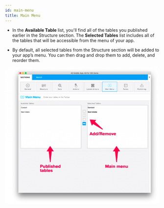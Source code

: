 ```yaml
---
id: main-menu
title: Main Menu
---
```


* In the **Available Table** list, you'll find all of the tables you published earlier in the Structure section.
The **Selected Tables** list includes all of the tables that will be accessible from the menu of your app.

* By default, all selected tables from the Structure section will be added to your app’s menu. You can then drag and drop them to add, delete, and reorder them.

![Main menu section](../../assets/en/Main-menu-section-4D-for-iOS.png)
